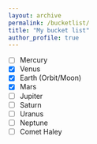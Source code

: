 ```yaml
---
layout: archive
permalink: /bucketlist/
title: "My bucket list"
author_profile: true
---
```


- [ ] Mercury
- [x] Venus
- [x] Earth (Orbit/Moon)
- [x] Mars
- [ ] Jupiter
- [ ] Saturn
- [ ] Uranus
- [ ] Neptune
- [ ] Comet Haley